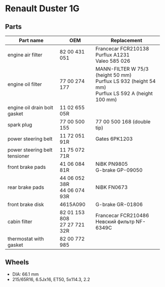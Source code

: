 # Renault Duster 1G

## Parts
| Part name | OEM | Replacement |
| --- | --- | --- |
| engine air filter | 82 00 431 051 | Francecar FCR210138<br/>Purflux A1231<br/>Valeo 585 026 |
| engine oil filter | 77 00 274 177 | MANN-FILTER W 75/3 (height 50 mm)<br/>Purflux LS 932 (height 54 mm)<br/>Purflux LS 592 A (height 100 mm) |
| engine oil drain bolt gasket | 11 02 655 05R |  |
| spark plug | 77 00 500 155 | 77 00 500 168 (double tip) |
| power steering belt | 11 72 051 91R | Gates 6PK1203 |
| power steering belt tensioner | 11 75 072 71R |  |
| front brake pads | 41 06 084 81R | NiBK PN9805<br/>G-brake GP-09050 |
| rear brake pads | 44 06 052 38R<br/>44 06 074 93R | NiBK FN0673 |
| front brake disk | 4615A090 | G-brake GR-01806 |
| cabin filter | 82 01 153 808<br/>27 27 721 32R | Francecar FCR210486<br/>Невский фильтр NF-6349C |
| thermostat with gasket | 82 00 772 985 |  |

## Wheels
* DIA: 66.1 mm
* 215/65R16, 6.5Jx16, ET50, 5x114.3, 2.2
